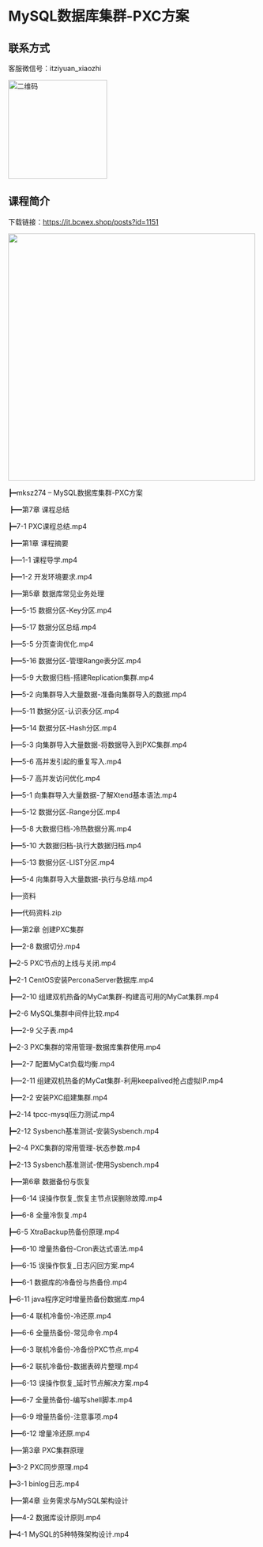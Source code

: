 # MySQL数据库集群-PXC方案

## 联系方式

客服微信号：itziyuan_xiaozhi

<img src="https://ziyuanyun.oss-cn-guangzhou.aliyuncs.com/common/20240614073449/666b82192834a.jpg" width="200" height="200" alt="二维码">

## 课程简介

下载链接：https://it.bcwex.shop/posts?id=1151

<img src="https://ziyuanyun.oss-cn-guangzhou.aliyuncs.com/yun/20240515153625/664465f9e242b.jpg" width="500" alt="">

  ┣━mksz274 &#8211; MySQL数据库集群-PXC方案

 ┣━第7章 课程总结

 ┣━7-1 PXC课程总结.mp4

 ┣━第1章 课程摘要

 ┣━1-1 课程导学.mp4

 ┣━1-2 开发环境要求.mp4

 ┣━第5章 数据库常见业务处理

 ┣━5-15 数据分区-Key分区.mp4

 ┣━5-17 数据分区总结.mp4

 ┣━5-5 分页查询优化.mp4

 ┣━5-16 数据分区-管理Range表分区.mp4

 ┣━5-9 大数据归档-搭建Replication集群.mp4

 ┣━5-2 向集群导入大量数据-准备向集群导入的数据.mp4

 ┣━5-11 数据分区-认识表分区.mp4

 ┣━5-14 数据分区-Hash分区.mp4

 ┣━5-3 向集群导入大量数据-将数据导入到PXC集群.mp4

 ┣━5-6 高并发引起的重复写入.mp4

 ┣━5-7 高并发访问优化.mp4

 ┣━5-1 向集群导入大量数据-了解Xtend基本语法.mp4

 ┣━5-12 数据分区-Range分区.mp4

 ┣━5-8 大数据归档-冷热数据分离.mp4

 ┣━5-10 大数据归档-执行大数据归档.mp4

 ┣━5-13 数据分区-LIST分区.mp4

 ┣━5-4 向集群导入大量数据-执行与总结.mp4

 ┣━资料

 ┣━代码资料.zip

 ┣━第2章 创建PXC集群

 ┣━2-8 数据切分.mp4

 ┣━2-5 PXC节点的上线与关闭.mp4

 ┣━2-1 CentOS安装PerconaServer数据库.mp4

 ┣━2-10 组建双机热备的MyCat集群-构建高可用的MyCat集群.mp4

 ┣━2-6 MySQL集群中间件比较.mp4

 ┣━2-9 父子表.mp4

 ┣━2-3 PXC集群的常用管理-数据库集群使用.mp4

 ┣━2-7 配置MyCat负载均衡.mp4

 ┣━2-11 组建双机热备的MyCat集群-利用keepalived抢占虚拟IP.mp4

 ┣━2-2 安装PXC组建集群.mp4

 ┣━2-14 tpcc-mysql压力测试.mp4

 ┣━2-12 Sysbench基准测试-安装Sysbench.mp4

 ┣━2-4 PXC集群的常用管理-状态参数.mp4

 ┣━2-13 Sysbench基准测试-使用Sysbench.mp4

 ┣━第6章 数据备份与恢复

 ┣━6-14 误操作恢复_恢复主节点误删除故障.mp4

 ┣━6-8 全量冷恢复.mp4

 ┣━6-5 XtraBackup热备份原理.mp4

 ┣━6-10 增量热备份-Cron表达式语法.mp4

 ┣━6-15 误操作恢复_日志闪回方案.mp4

 ┣━6-1 数据库的冷备份与热备份.mp4

 ┣━6-11 java程序定时增量热备份数据库.mp4

 ┣━6-4 联机冷备份-冷还原.mp4

 ┣━6-6 全量热备份-常见命令.mp4

 ┣━6-3 联机冷备份-冷备份PXC节点.mp4

 ┣━6-2 联机冷备份-数据表碎片整理.mp4

 ┣━6-13 误操作恢复_延时节点解决方案.mp4

 ┣━6-7 全量热备份-编写shell脚本.mp4

 ┣━6-9 增量热备份-注意事项.mp4

 ┣━6-12 增量冷还原.mp4

 ┣━第3章 PXC集群原理

 ┣━3-2 PXC同步原理.mp4

 ┣━3-1 binlog日志.mp4

 ┣━第4章 业务需求与MySQL架构设计

 ┣━4-2 数据库设计原则.mp4

 ┣━4-1 MySQL的5种特殊架构设计.mp4

  